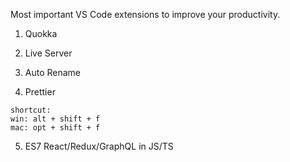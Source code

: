 Most important VS Code extensions to improve your productivity.

1. Quokka
      
2. Live Server

3. Auto Rename

4. Prettier

>
    shortcut: 
    win: alt + shift + f
    mac: opt + shift + f

5. ES7 React/Redux/GraphQL in JS/TS
